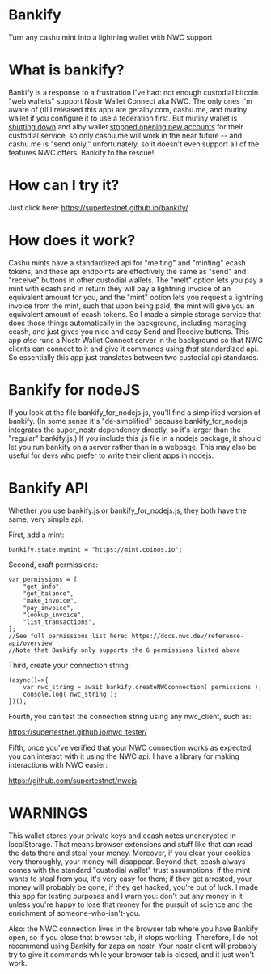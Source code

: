 # Bankify
Turn any cashu mint into a lightning wallet with NWC support

# What is bankify?
Bankify is a response to a frustration I've had: not enough custodial bitcoin "web wallets" support Nostr Wallet Connect aka NWC. The only ones I'm aware of (til I released this app) are getalby.com, cashu.me, and mutiny wallet if you configure it to use a federation first. But mutiny wallet is [shutting down](https://blog.mutinywallet.com/mutiny-wallet-is-shutting-down/) and alby wallet [stopped opening new accounts](https://stacker.news/items/640256) for their custodial service, so only cashu.me will work in the near future -- and cashu.me is "send only," unfortunately, so it doesn't even support all of the features NWC offers. Bankify to the rescue!

# How can I try it?
Just click here: https://supertestnet.github.io/bankify/

# How does it work?
Cashu mints have a standardized api for "melting" and "minting" ecash tokens, and these api endpoints are effectively the same as "send" and "receive" buttons in other custodial wallets. The "melt" option lets you pay a mint with ecash and in return they will pay a lightning invoice of an equivalent amount for you, and the "mint" option lets you request a lightning invoice from the mint, such that upon being paid, the mint will give you an equivalent amount of ecash tokens. So I made a simple storage service that does those things automatically in the background, including managing ecash, and just gives you nice and easy Send and Receive buttons. This app *also* runs a Nostr Wallet Connect server in the background so that NWC clients can connect to it and give it commands using *that* standardized api. So essentially this app just translates between two custodial api standards.

# Bankify for nodeJS
If you look at the file bankify_for_nodejs.js, you'll find a simplified version of bankify. (In some sense it's "de-simplified" because bankify_for_nodejs integrates the super_nostr dependency directly, so it's larger than the "regular" bankify.js.) If you include this .js file in a nodejs package, it should let you run bankify on a server rather than in a webpage. This may also be useful for devs who prefer to write their client apps in nodejs.

# Bankify API
Whether you use bankify.js or bankify_for_nodejs.js, they both have the same, very simple api.

First, add a mint:

```
bankify.state.mymint = "https://mint.coinos.io";
```

Second, craft permissions:

```
var permissions = [
    "get_info",
    "get_balance",
    "make_invoice",
    "pay_invoice",
    "lookup_invoice",
    "list_transactions",
];
//See full permissions list here: https://docs.nwc.dev/reference-api/overview
//Note that Bankify only supports the 6 permissions listed above
```

Third, create your connection string:

```
(async()=>{
    var nwc_string = await bankify.createNWCconnection( permissions );
    console.log( nwc_string );
})();
```

Fourth, you can test the connection string using any nwc_client, such as:

https://supertestnet.github.io/nwc_tester/

Fifth, once you've verified that your NWC connection works as expected, you can interact with it using the NWC api. I have a library for making interactions with NWC easier:

https://github.com/supertestnet/nwcjs

# WARNINGS
This wallet stores your private keys and ecash notes unencrypted in localStorage. That means browser extensions and stuff like that can read the data there and steal your money. Moreover, if you clear your cookies very thoroughly, your money will disappear. Beyond that, ecash always comes with the standard "custodial wallet" trust assumptions: if the mint wants to steal from you, it's very easy for them; if they get arrested, your money will probably be gone; if they get hacked, you're out of luck. I made this app for testing purposes and I warn you: don't put any money in it unless you're happy to lose that money for the pursuit of science and the enrichment of someone-who-isn't-you.

Also: the NWC connection lives in the browser tab where you have Bankify open, so if you close that browser tab, it stops working. Therefore, I do not recommend using Bankify for zaps on nostr. Your nostr client will probably try to give it commands while your browser tab is closed, and it just won't work.

